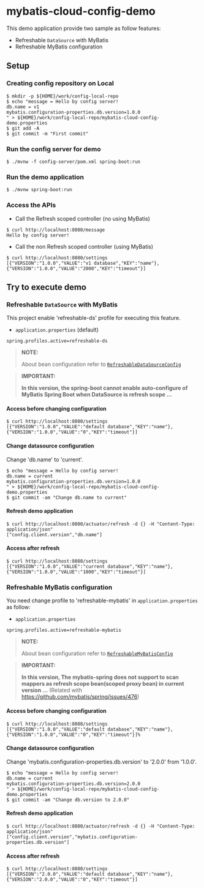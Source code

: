 # mybatis-cloud-config-demo

This demo application provide two sample as follow features:

* Refreshable `DataSource` with MyBatis
* Refreshable MyBatis configuration

## Setup

### Creating config repository on Local

```
$ mkdir -p ${HOME}/work/config-local-repo
$ echo "message = Hello by config server!
db.name = v1
mybatis.configuration-properties.db.version=1.0.0
" > ${HOME}/work/config-local-repo/mybatis-cloud-config-demo.properties
$ git add -A
$ git commit -m "First commit"
```

### Run the config server for demo

```
$ ./mvnw -f config-server/pom.xml spring-boot:run
```

### Run the demo application

```
$ ./mvnw spring-boot:run
```


### Access the APIs

* Call the Refresh scoped controller (no using MyBatis)

```
$ curl http://localhost:8080/message
Hello by config server!
```


* Call the non Refresh scoped controller (using MyBatis)

```
$ curl http://localhost:8080/settings
[{"VERSION":"1.0.0","VALUE":"v1 database","KEY":"name"},{"VERSION":"1.0.0","VALUE":"2000","KEY":"timeout"}]
```

## Try to execute demo 

### Refreshable `DataSource` with MyBatis

This project enable 'refreshable-ds' profile for executing this feature.

* `application.properties` (default)

```properties
spring.profiles.active=refreshable-ds
```

>
> **NOTE:**
> 
> About bean configuration refer to [`RefreshableDataSourceConfig`](/src/main/java/com/example/demo/RefreshableDataSourceConfig.java)

>
> **IMPORTANT:**
> 
> **In this version, the spring-boot cannot enable auto-configure of MyBatis Spring Boot when DataSource is refresh scope ...**

#### Access before changing configuration

```
$ curl http://localhost:8080/settings
[{"VERSION":"1.0.0","VALUE":"default database","KEY":"name"},{"VERSION":"1.0.0","VALUE":"0","KEY":"timeout"}]
```

#### Change datasource configuration

Change 'db.name' to 'current'.

```
$ echo "message = Hello by config server!
db.name = current
mybatis.configuration-properties.db.version=1.0.0
" > ${HOME}/work/config-local-repo/mybatis-cloud-config-demo.properties
$ git commit -am "Change db.name to current"
```

#### Refresh demo application

```
$ curl http://localhost:8080/actuator/refresh -d {} -H "Content-Type: application/json"
["config.client.version","db.name"]
```

#### Access after refresh

```
$ curl http://localhost:8080/settings
[{"VERSION":"1.0.0","VALUE":"current database","KEY":"name"},{"VERSION":"1.0.0","VALUE":"1000","KEY":"timeout"}]
```


### Refreshable MyBatis configuration

You need change profile to 'refreshable-mybatis' in `application.properties` as follow:

* `application.properties`

```properties
spring.profiles.active=refreshable-mybatis
```

> **NOTE:**
> 
> About bean configuration refer to [`RefreshableMyBatisConfig`](/src/main/java/com/example/demo/RefreshableMyBatisConfig.java)

>
> **IMPORTANT:**
> 
> **In this version, The mybatis-spring does not support to scan mappers as refresh scope bean(scoped proxy bean) in current version ...**
> (Related with https://github.com/mybatis/spring/issues/476)

#### Access before changing configuration

```
$ curl http://localhost:8080/settings
[{"VERSION":"1.0.0","VALUE":"default database","KEY":"name"},{"VERSION":"1.0.0","VALUE":"0","KEY":"timeout"}]%
```

#### Change datasource configuration

Change 'mybatis.configuration-properties.db.version' to '2.0.0' from '1.0.0'.

```
$ echo "message = Hello by config server!
db.name = current
mybatis.configuration-properties.db.version=2.0.0
" > ${HOME}/work/config-local-repo/mybatis-cloud-config-demo.properties
$ git commit -am "Change db.version to 2.0.0"
```

#### Refresh demo application

```
$ curl http://localhost:8080/actuator/refresh -d {} -H "Content-Type: application/json"
["config.client.version","mybatis.configuration-properties.db.version"]
```

#### Access after refresh

```
$ curl http://localhost:8080/settings
[{"VERSION":"2.0.0","VALUE":"default database","KEY":"name"},{"VERSION":"2.0.0","VALUE":"0","KEY":"timeout"}]
```
